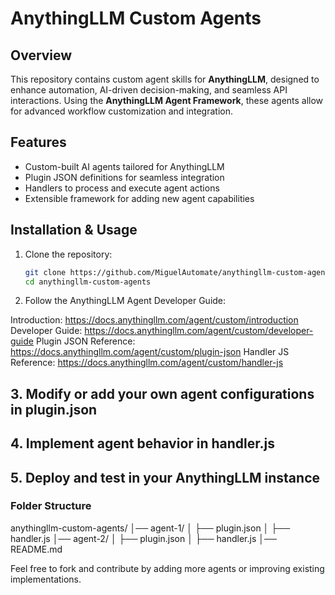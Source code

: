 # AnythingLLM Custom Agents

## Overview
This repository contains custom agent skills for **AnythingLLM**, designed to enhance automation, AI-driven decision-making, and seamless API interactions. Using the **AnythingLLM Agent Framework**, these agents allow for advanced workflow customization and integration.

## Features
- Custom-built AI agents tailored for AnythingLLM  
- Plugin JSON definitions for seamless integration  
- Handlers to process and execute agent actions  
- Extensible framework for adding new agent capabilities  

## Installation & Usage
1. Clone the repository:
   ```bash
   git clone https://github.com/MiguelAutomate/anythingllm-custom-agents.git
   cd anythingllm-custom-agents

2. Follow the AnythingLLM Agent Developer Guide:

Introduction: https://docs.anythingllm.com/agent/custom/introduction
Developer Guide: https://docs.anythingllm.com/agent/custom/developer-guide
Plugin JSON Reference: https://docs.anythingllm.com/agent/custom/plugin-json
Handler JS Reference: https://docs.anythingllm.com/agent/custom/handler-js

## 3. Modify or add your own agent configurations in plugin.json
## 4. Implement agent behavior in handler.js
## 5. Deploy and test in your AnythingLLM instance

### Folder Structure

anythingllm-custom-agents/
│── agent-1/
│   ├── plugin.json
│   ├── handler.js
│── agent-2/
│   ├── plugin.json
│   ├── handler.js
│── README.md

Feel free to fork and contribute by adding more agents or improving existing implementations.
